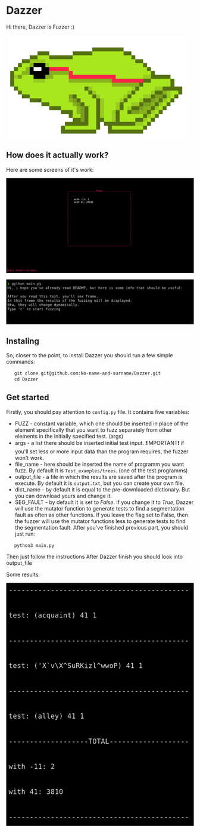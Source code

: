 # Dazzer

Hi there, Dazzer is Fuzzer :) 

![Image alt](https://github.com/No-name-and-surname/imagere/raw/main/pix.png)

## How does it actually work?

Here are some screens of it's work:

![Image alt](https://github.com/No-name-and-surname/imagere/raw/main/Screenshot%20from%202024-07-30%2014-47-07.png)

![Image alt](https://github.com/No-name-and-surname/imagere/raw/main/Screenshot%20from%202024-07-30%2014-45-17.png)


## Instaling

So, closer to the point, to install Dazzer you should run a few simple commands:

```
   git clone git@github.com:No-name-and-surname/Dazzer.git
   cd Dazzer
```

## Get started

Firstly, you should pay attention to  `config.py`  file.
It contains five variables: 
   * FUZZ - constant variable, which one should be inserted in place of the element specifically that you want to fuzz separately from other elements in the initially specified test. (args) 
   * args - a list there should be inserted initial test input. ❗IMPORTANT❗ if you'll set less or more input data than the program requires, the fuzzer won't work.
   * file_name - here should be inserted the name of programm you want fuzz. By default it is  `Test_examples/trees`. (one of the test programms)
   * output_file - a file in which the results are saved after the program is execute. By default it is  `output.txt`, but you can create your own file.
   * dict_name - by default it is equal to the pre-downloaded dictionary. But you can download yours and change it.
   * SEG_FAULT - by default it is set to *False*. If you change it to *True*, Dazzer will use the mutator function to generate tests to find a segmentation fault as often as other functions. If you leave the flag set to False, then the fuzzer will use       the mutator functions less to generate tests to find the segmentation fault.
After you've finished previous part, you should just run:

```
   python3 main.py
```
Then just follow the instructions
After Dazzer finish you should look into output_file

Some results:

![Image alt](https://github.com/No-name-and-surname/imagere/raw/main/Screenshot%20from%202024-07-30%2014-53-03.png)

## 
